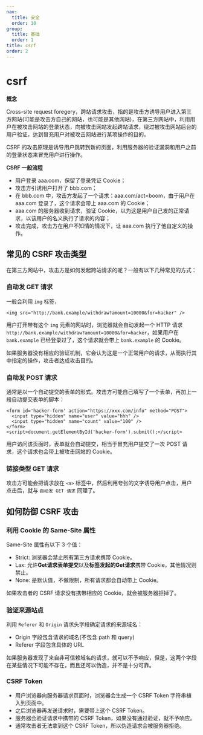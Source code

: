 ```yaml
---
nav:
  title: 安全
  order: 10
group:
  title: 基础
  order: 1
title: csrf
order: 2
---
```


# csrf

**概念**

Cross-site request foregery，跨站请求攻击，指的是攻击方诱导用户进入第三方网站(可能是攻击方自己的网站，也可能是其他网站)，在第三方网站中，利用用户在被攻击网站的登录状态，向被攻击网站发起跨站请求，绕过被攻击网站后台的用户验证，达到冒充用户对被攻击网站进行某项操作的目的。

CSRF 的攻击原理是诱导用户跳转到新的页面，利用服务器的验证漏洞和用户之前的登录状态来冒充用户进行操作。

**CSRF 一般流程**

- 用户登录 aaa.com，保留了登录凭证 Cookie；
- 攻击方引诱用户打开了 bbb.com；
- 在 bbb.com 中，攻击方发起了一个请求：aaa.com/act=boom，由于用户在 aaa.com 登录了，这个请求会带上 aaa.com 的 Cookie；
- aaa.com 的服务器收到请求，验证 Cookie，以为这是用户自己发的正常请求，以该用户的名义执行了请求的内容；
- 攻击完成，攻击方在用户不知情的情况下，让 aaa.com 执行了他自定义的操作。

## 常见的 CSRF 攻击类型

在第三方网站中，攻击方是如何发起跨站请求的呢？一般有以下几种常见的方式：

### 自动发 GET 请求

一般会利用 `img` 标签，

`<img src="http://bank.example/withdraw?amount=10000&for=hacker" />`

用户打开带有这个 `img` 元素的网站时，浏览器就会自动发起一个 HTTP 请求 `http://bank.example/withdraw?amount=10000&for=hacker`，如果用户在 `bank.example` 已经登录过了，这个请求就会带上 `bank.example` 的 Cookie。

如果服务器没有相应的验证机制，它会认为这是一个正常用户的请求，从而执行其中指定的操作，攻击者达成攻击目的。

### 自动发 POST 请求

通常是以一个自动提交的表单的形式。攻击方可能自己填写了一个表单，再加上一段自动提交表单的脚本：

```
<form id='hacker-form' action="https://xxx.com/info" method="POST">
  <input type="hidden" name="user" value="hhh" />
  <input type="hidden" name="count" value="100" />
</form>
<script>document.getElementById('hacker-form').submit();</script>
```

用户访问该页面时，表单就会自动提交，相当于冒充用户提交了一次 POST 请求，这个请求也会带上被攻击网站的 Cookie。

### 链接类型 GET 请求

攻击方可能会把请求放在 `<a>` 标签中，然后利用夸张的文字诱导用户点击，用户点击后，就与 `自动发 GET 请求` 同理了。

## 如何防御 CSRF 攻击

### 利用 Cookie 的 Same-Site 属性

Same-Site 属性有以下 3 个值：

- Strict: 浏览器会禁止所有第三方请求携带 Cookie。
- Lax: 允许**Get请求表单提交**以及**标签发起的Get请求**携带 Cookie，其他情况则禁止。
- None: 是默认值，不做限制，所有请求都会自动带上 Cookie。

如果攻击者的 CSRF 请求没有携带相应的 Cookie，就会被服务器拒掉了。

### 验证来源站点

利用 `Referer` 和 `Origin` 请求头字段确定请求的来源域名：

- Origin 字段包含请求的域名(不包含 path 和 query)
- Referer 字段包含具体的 URL

如果服务器发现了来自非可信赖域名的请求，就可以不予响应，但是，这两个字段在某些情况下可能不存在，而且还可以伪造，并不是十分可靠。

### CSRF Token

- 用户浏览器向服务器请求页面时，浏览器会生成一个 CSRF Token 字符串植入到页面中。
- 之后浏览器再发送请求时，需要带上这个 CSRF Token。
- 服务器会验证请求中携带的 CSRF Token，如果没有通过验证，就不予响应。
- 通常攻击者无法拿到这个 CSRF Token，所以伪造请求会被服务器拒绝。